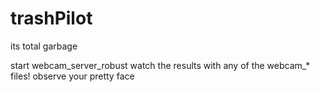 # trashPilot
its total garbage

start webcam_server_robust
watch the results with any of the webcam_* files!
observe your pretty face
